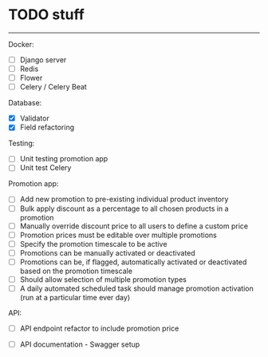 # TODO stuff

---
Docker:
  - [ ] Django server
  - [ ] Redis
  - [ ] Flower
  - [ ] Celery / Celery Beat

Database:
  - [x] Validator
  - [x] Field refactoring

Testing:
  - [ ] Unit testing promotion app
  - [ ] Unit test Celery

Promotion app:
  - [ ] Add new promotion to pre-existing individual product inventory
  - [ ] Bulk apply discount as a percentage to all chosen products in a promotion
  - [ ] Manually override discount price to all users to define a custom price
  - [ ] Promotion prices must be editable over multiple promotions
  - [ ] Specify the promotion timescale to be active
  - [ ] Promotions can be manually activated or deactivated
  - [ ] Promotions can be, if flagged, automatically activated or deactivated based on the promotion timescale
  - [ ] Should allow selection of multiple promotion types
  - [ ] A daily automated scheduled task should manage promotion activation (run at a particular time ever day)

API:
  - [ ] API endpoint refactor to include promotion price
  - [ ] API documentation - Swagger setup

